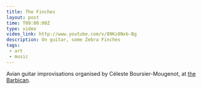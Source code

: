 ```yaml
---
title: The Finches
layout: post
time: T09:00:00Z
type: video
video_link: http://www.youtube.com/v/89Kz8Nxb-Bg
description: On guitar, some Zebra Finches
tags:
 - art
 - music
---
```


Avian guitar improvisations organised by C&#233;leste Boursier-Mougenot, at [the Barbican](http://www.barbican.org.uk/artgallery/event-detail.asp?ID=9713).